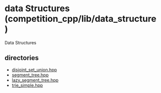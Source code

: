 # data Structures (competition_cpp/lib/data_structure)
Data Structures

## directories
- [disjoint_set_union.hpp](./disjoint_set_union.hpp)
- [segment_tree.hpp](./segment_tree.hpp)
- [lazy_segment_tree.hpp](./lazy_segment_tree.hpp)
- [trie_simple.hpp](./trie_simple.hpp)
